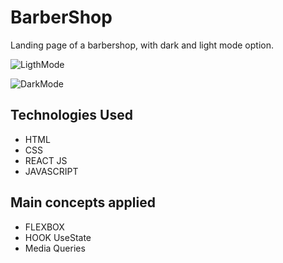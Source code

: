 # BarberShop
Landing page of a barbershop, with dark and light mode option.


![LigthMode](https://user-images.githubusercontent.com/107083288/220774269-816636bd-b1c9-4d83-bca2-4b27dc53a48c.png)


![DarkMode](https://user-images.githubusercontent.com/107083288/221419021-2bd9acbf-f62c-4343-8e46-3e51ce9f80f0.png)

<h2>Technologies Used</h2>
<ul>
<li>HTML</li>
<li>CSS</li>
<li>REACT JS</li>
<li>JAVASCRIPT</li>
</ul>

<h2>Main concepts applied</h2>
<ul>
<li>FLEXBOX</li>
<li>HOOK UseState</li>
<li>Media Queries</li>
</ul>

